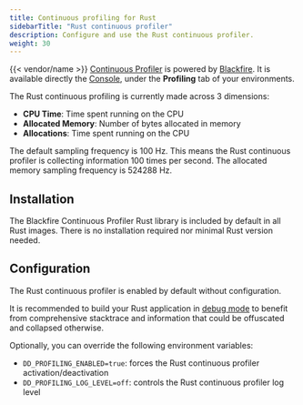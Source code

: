 ```yaml
---
title: Continuous profiling for Rust
sidebarTitle: "Rust continuous profiler"
description: Configure and use the Rust continuous profiler.
weight: 30
---
```


{{< vendor/name >}} [Continuous Profiler](./cont-prof.md) is powered by [Blackfire](../../../increase-observability/application-metrics/blackfire.md).
It is available directly the [Console](/administration/web/_index.md), under the **Profiling** tab of your environments.

The Rust continuous profiling is currently made across 3 dimensions:
- **CPU Time**:  Time spent running on the CPU
- **Allocated Memory**: Number of bytes allocated in memory
- **Allocations**: Time spent running on the CPU

The default sampling frequency is 100 Hz. This means the Rust continuous profiler is
collecting information 100 times per second. The allocated memory sampling frequency is 524288 Hz.

## Installation

The Blackfire Continuous Profiler Rust library is included by default in all
Rust images. There is no installation required nor minimal Rust version needed.

## Configuration

The Rust continuous profiler is enabled by default without configuration.

It is recommended to build your Rust application in [debug mode](https://doc.rust-lang.org/book/ch14-01-release-profiles.html) to benefit from comprehensive stacktrace and information that could be offuscated and collapsed otherwise.

Optionally, you can override the following environment variables:

- `DD_PROFILING_ENABLED=true`: forces the Rust continuous profiler activation/deactivation
- `DD_PROFILING_LOG_LEVEL=off`: controls the Rust continuous profiler log level